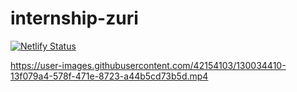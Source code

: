 # internship-zuri
[![Netlify Status](https://api.netlify.com/api/v1/badges/533edb26-06fe-40b5-a36d-d7b2184e7f8c/deploy-status)](https://app.netlify.com/sites/cyph3resume/deploys)


https://user-images.githubusercontent.com/42154103/130034410-13f079a4-578f-471e-8723-a44b5cd73b5d.mp4



